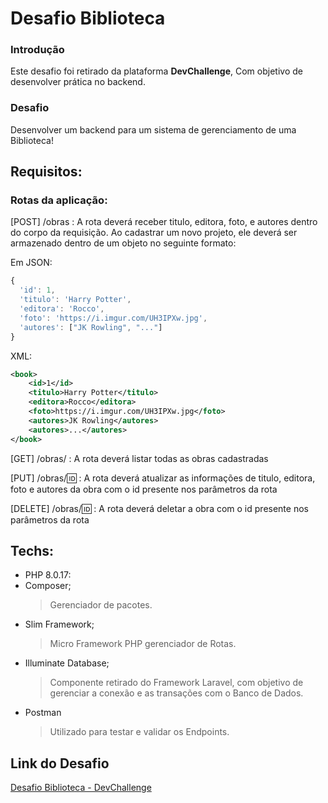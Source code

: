 # Desafio Biblioteca

### Introdução

Este desafio foi retirado da plataforma **DevChallenge**, Com objetivo de desenvolver prática no backend.

### Desafio 

Desenvolver um backend para um sistema de gerenciamento de uma Biblioteca!

## Requisitos:

### Rotas da aplicação:

[POST] /obras : A rota deverá receber titulo, editora, foto, e autores dentro do corpo da requisição. Ao cadastrar um novo projeto, ele deverá ser armazenado dentro de um objeto no seguinte formato:

Em JSON:
```js
{ 
  'id': 1, 
  'titulo': 'Harry Potter', 
  'editora': 'Rocco',
  'foto': 'https://i.imgur.com/UH3IPXw.jpg', 
  'autores': ["JK Rowling", "..."]
}
```


XML: 
```XML
<book>
    <id>1</id>
    <titulo>Harry Potter</titulo>
    <editora>Rocco</editora>
    <foto>https://i.imgur.com/UH3IPXw.jpg</foto>
    <autores>JK Rowling</autores>
    <autores>...</autores>
</book>
```
[GET] /obras/ : A rota deverá listar todas as obras cadastradas

[PUT] /obras/🆔 : A rota deverá atualizar as informações de titulo, editora, foto e autores da obra com o id presente nos parâmetros da rota

[DELETE] /obras/🆔 : A rota deverá deletar a obra com o id presente nos parâmetros da rota

## Techs: 
* PHP 8.0.17:
* Composer;
  > Gerenciador de pacotes.
* Slim Framework;
  > Micro Framework PHP gerenciador de Rotas.
* Illuminate Database;
  > Componente retirado do Framework Laravel, com objetivo de gerenciar a conexão e as transações com o Banco de Dados.
* Postman
  > Utilizado para testar e validar os Endpoints.

## Link do Desafio

<a href="https://github.com/devchallenge-io/biblioteca-backend" target="_blank">Desafio Biblioteca - DevChallenge</a>
